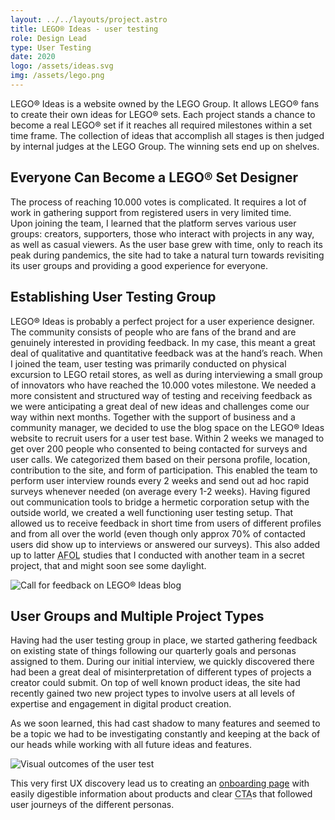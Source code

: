 ```yaml
---
layout: ../../layouts/project.astro
title: LEGO® Ideas - user testing
role: Design Lead
type: User Testing
date: 2020
logo: /assets/ideas.svg
img: /assets/lego.png
---
```


LEGO® Ideas is a website owned by the LEGO Group. It allows LEGO® fans to create
their own ideas for LEGO® sets. Each project stands a chance to become a real
LEGO® set if it reaches all required milestones within a set time frame. The
collection of ideas that accomplish all stages is then judged by internal judges
at the LEGO Group. The winning sets end up on shelves.

## Everyone Can Become a LEGO® Set Designer

The process of reaching 10.000 votes is complicated. It requires a lot of work
in gathering support from registered users in very limited time. <br/> Upon
joining the team, I learned that the platform serves various user groups:
creators, supporters, those who interact with projects in any way, as well as
casual viewers. As the user base grew with time, only to reach its peak during
pandemics, the site had to take a natural turn towards revisiting its user
groups and providing a good experience for everyone.

## Establishing User Testing Group

LEGO® Ideas is probably a perfect project for a user experience designer. The
community consists of people who are fans of the brand and are genuinely
interested in providing feedback. In my case, this meant a great deal of
qualitative and quantitative feedback was at the hand’s reach. When I joined the
team, user testing was primarily conducted on physical excursion to LEGO retail
stores, as well as during interviewing a small group of innovators who have
reached the 10.000 votes milestone. We needed a more consistent and structured
way of testing and receiving feedback as we were anticipating a great deal of
new ideas and challenges come our way within next months. Together with the
support of business and a community manager, we decided to use the blog space on
the LEGO® Ideas website to recruit users for a user test base. Within 2 weeks we
managed to get over 200 people who consented to being contacted for surveys and
user calls. We categorized them based on their persona profile, location,
contribution to the site, and form of participation. This enabled the team to
perform user interview rounds every 2 weeks and send out ad hoc rapid surveys
whenever needed (on average every 1-2 weeks). Having figured out communication
tools to bridge a hermetic corporation setup with the outside world, we created
a well functioning user testing setup. That allowed us to receive feedback in
short time from users of different profiles and from all over the world (even
though only approx 70% of contacted users did show up to interviews or answered
our surveys). This also added up to latter
<abbr title="Adult Fans Of Lego">AFOL</abbr> studies that I conducted with
another team in a secret project, that and might soon see some daylight.

![Call for feedback on LEGO® Ideas blog](/assets/ideas-feedback.png)

## User Groups and Multiple Project Types

Having had the user testing group in place, we started gathering feedback on
existing state of things following our quarterly goals and personas assigned to
them. During our initial interview, we quickly discovered there had been a great
deal of misinterpretation of different types of projects a creator could submit.
On top of well known product ideas, the site had recently gained two new project
types to involve users at all levels of expertise and engagement in digital
product creation.

As we soon learned, this had cast shadow to many features and seemed to be a
topic we had to be investigating constantly and keeping at the back of our heads
while working with all future ideas and features.

![Visual outcomes of the user test](/assets/ideas-test.jpeg)

This very first UX discovery lead us to creating an
[onboarding page](https://ideas.lego.com/howitworks) with easily digestible
information about products and clear <abbr title="Call To Action">CTA</abbr>s
that followed user journeys of the different personas.
